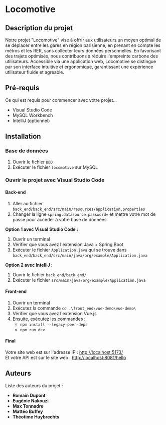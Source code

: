 # Locomotive

## Description du projet

Notre projet "Locomotive" vise à offrir aux utilisateurs un moyen optimal de se déplacer entre les gares en région parisienne, en prenant en compte les métros et les RER, sans collecter leurs données personnelles. En favorisant des trajets optimisés, nous contribuons à réduire l'empreinte carbone des utilisateurs. Accessible via une application web, Locomotive se distingue par son interface intuitive et ergonomique, garantissant une expérience utilisateur fluide et agréable.

## Pré-requis

Ce qui est requis pour commencer avec votre projet...

- Visual Studio Code
- MySQL Workbench
- IntelliJ (optionnel)

## Installation

### Base de données

1. Ouvrir le fichier `BDD`
2. Exécuter le fichier `locomotive` sur MySQL

### Ouvrir le projet avec Visual Studio Code

#### Back-end

1. Aller au fichier `back_end/back_end/src/main/resources/application.properties`
2. Changer la ligne `spring.datasource.password=` et mettre votre mot de passe pour accéder à votre base de données

**Option 1 avec Visual Studio Code :**

1. Ouvrir un terminal
2. Vérifier que vous avez l'extension Java + Spring Boot
3. Exécuter le fichier `Application.java` qui se trouve dans `back_end/back_end/src/main/java/org/example/Application.java`

**Option 2 avec IntelliJ :**

1. Ouvrir le fichier `back_end/back_end/`
2. Exécuter le fichier `src/main/java/org/example/Application.java`

#### Front-end

1. Ouvrir un terminal
2. Exécutez la commande `cd .\front_end\vue-demo\vue-demo\`
3. Vérifier que vous avez l'extension Vue.js
4. Ensuite, exécutez les commandes :
   - `npm install --legacy-peer-deps`
   - `npm run dev`

#### Final

Votre site web est sur l'adresse IP : [http://localhost:5173/](http://localhost:5173/)  
Et votre API est sur le site web : [http://localhost:8081/hello](http://localhost:8081/hello)

## Auteurs

Liste des auteurs du projet :

- **Romain Dupont**
- **Eugénie Nakouzi**
- **Max Tonnadre**
- **Mattéo Buffey**
- **Théotime Huybrechts**
